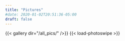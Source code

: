 ```yaml
---
title: "Pictures"
#date: 2020-01-02T20:51:36-05:00
draft: false
---
```



{{< gallery dir="/all_pics/" />}} {{< load-photoswipe >}}

